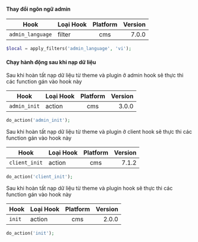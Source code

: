 #### Thay đổi ngôn ngữ admin

| Hook             | Loại Hook                                       | Platform |                                       Version |
|------------------|-------------------------------------------------|:--------:|----------------------------------------------:|
| `admin_language` | <span class="badge text-bg-green">filter</span> |   cms    | <span class="badge text-bg-cyan">7.0.0</span> |
```php
$local = apply_filters('admin_language', 'vi');
```

#### Chạy hành động sau khi nạp dữ liệu
Sau khi hoàn tất nạp dữ liệu từ theme và plugin ở admin hook sẽ thực thi các function gán vào hook này

| Hook         | **Loại Hook**                                 | **Platform** |                                   **Version** |
|--------------|-----------------------------------------------|:------------:|----------------------------------------------:|
| `admin_init` | <span class="badge text-bg-red">action</span> |     cms      | <span class="badge text-bg-cyan">3.0.0</span> |
```php
do_action('admin_init');
```

Sau khi hoàn tất nạp dữ liệu từ theme và plugin ở client hook sẽ thực thi các function gán vào hook này

| Hook          | **Loại Hook**                                 | **Platform** |                                   **Version** |
|---------------|-----------------------------------------------|:------------:|----------------------------------------------:|
| `client_init` | <span class="badge text-bg-red">action</span> |     cms      | <span class="badge text-bg-cyan">7.1.2</span> |
```php
do_action('client_init');
```

Sau khi hoàn tất nạp dữ liệu từ theme và plugin hook sẽ thực thi các function gán vào hook này

| Hook   | **Loại Hook**                                 | **Platform** |                                   **Version** |
|--------|-----------------------------------------------|:------------:|----------------------------------------------:|
| `init` | <span class="badge text-bg-red">action</span> |     cms      | <span class="badge text-bg-cyan">2.0.0</span> |
```php
do_action('init');
```

